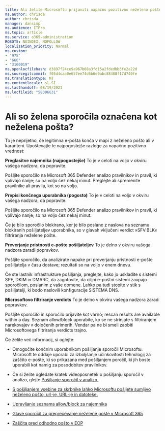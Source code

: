 ```yaml
---
title: Ali želite Microsoftu prijaviti napačno pozitivno neželeno pošto?
ms.author: chrisda
author: chrisda
manager: dansimp
ms.audience: ITPro
ms.topic: article
ms.service: o365-administration
ROBOTS: NOINDEX, NOFOLLOW
localization_priority: Normal
ms.custom:
- "975"
- "666"
- "3100019"
ms.openlocfilehash: d3897f24ce9a967b08a3fd15a2fdedbb3fe2a22d
ms.sourcegitcommit: f05d4caa0e657ee74d6b6e9abc88488f17d740fe
ms.translationtype: MT
ms.contentlocale: sl-SI
ms.lasthandoff: 08/19/2021
ms.locfileid: "58396631"
---
```

# <a name="do-you-have-legitimate-messages-being-marked-as-spam"></a>Ali so želena sporočila označena kot neželena pošta?

To je neprijetno, če legitimna e-pošta konča v mapi z neželeno pošto ali v karanteni. Upoštevajte te najpogostejše razloge za napačno pozitivno vrednost:

**Preglasitve najemnika (najpogostejše)** To je v celoti na voljo v okviru vašega nadzora, da popravite.

Pošljite sporočilo na Microsoft 365 Defender analizo pravilnikov in pravil, ki vplivajo nanje; so na voljo čez nekaj minut.
Preglejte ali spremenite pravilnike ali pravila, kot so na voljo. 

**Prepisi končnega uporabnika (pogosto)** To je v celoti na voljo v okviru vašega nadzora, da popravite. 

Pošljite sporočilo na Microsoft 365 Defender analizo pravilnikov in pravil, ki vplivajo nanje; so na voljo čez nekaj minut. 

Če je bilo sporočilo blokirano, ker je bilo poslano z naslova na seznamu blokiranih pošiljateljev uporabnika, so v glavah vključeni verdict »SFV:BLK« filtriranja neželene pošte.

**Preverjanje pristnosti e-pošte pošiljateljev** To je delno v okviru vašega nadzora zaradi popravkov.

Pošljite sporočilo, da analizirate napake pri preverjanju pristnosti e-pošte pošiljatelja v času dostave; rezultati so na voljo v enem dnevu. 

Če ste lastnik infrastrukture pošiljanja, preglejte, kako jo uskladite s sistemi SPF, DKIM in DMARC, da zagotovite, da ciljni e-poštni sistemi zaupajo sporočilom, poslanim z vaše domene. Lahko pa tudi stopite v stik s pošiljatelji, ki bodo naslovili konfiguracije SISTEMA DNS.

**Microsoftovo filtriranje verdicts** To je delno v okviru vašega nadzora zaradi popravkov.

Pošljite sporočilo in sporočilo prijavite kot varno; rescan results are available within a day. Seznam allow/block uporabite, ko se ne strinjate s filtriranjem narekovajev v določenih primerih. Vendar pa ne bi smeli zaobiti Microsoftovega filtriranja verdicts trajno. 

Če želite več informacij, si oglejte:

- Omogočite končnim uporabnikom pošiljanje sporočil Microsoftu. Microsoft te oddaje uporabi za izboljšanje učinkovitosti tehnologij za zaščito e-pošte, ki so prikazana med pošiljanjem poročil, ki jih boste uporabili kot namig za posodobitev pravilnikov. 

- Če si želite ogledate kratek videoposnetek o pošiljanju sporočil v analizo, glejte [Pošiljanje sporočil v analizo.](https://go.microsoft.com/fwlink/?linkid=2166435)

- [S pošiljanjem vsebine za skrbnike lahko Microsoftu pošljete sumljivo neželeno pošto, url-je, URL-je in datoteke.](https://docs.microsoft.com/microsoft-365/security/office-365-security/admin-submission)

- [Upravljanje seznama allow/block za najemnika](https://docs.microsoft.com/microsoft-365/security/office-365-security/tenant-allow-block-list)

- [Glave sporočil za preprečevanje neželene pošte v Microsoft 365](https://docs.microsoft.com/microsoft-365/security/office-365-security/anti-spam-message-headers)

- [Zaščita pred odhodno pošto v EOP](https://docs.microsoft.com/microsoft-365/security/office-365-security/outbound-spam-controls)